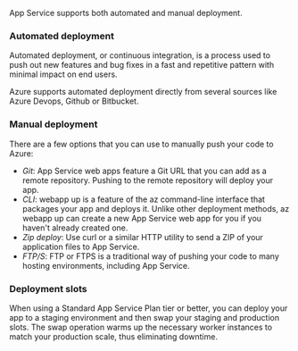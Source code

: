 App Service supports both automated and manual deployment.

### Automated deployment

Automated deployment, or continuous integration, is a process used to push out new features and bug fixes in a fast and repetitive pattern with minimal impact on end users.

Azure supports automated deployment directly from several sources like Azure Devops, Github or Bitbucket.

### Manual deployment

There are a few options that you can use to manually push your code to Azure:

- *Git*: App Service web apps feature a Git URL that you can add as a remote repository. Pushing to the remote repository will deploy your app.
- *CLI*: webapp up is a feature of the az command-line interface that packages your app and deploys it. Unlike other deployment methods, az webapp up can create a new App Service web app for you if you haven't already created one.
- *Zip deploy*: Use curl or a similar HTTP utility to send a ZIP of your application files to App Service.
- *FTP/S*: FTP or FTPS is a traditional way of pushing your code to many hosting environments, including App Service.

### Deployment slots

When using a Standard App Service Plan tier or better, you can deploy your app to a staging environment and then swap your staging and production slots. The swap operation warms up the necessary worker instances to match your production scale, thus eliminating downtime.